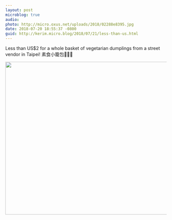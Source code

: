 ```yaml
---
layout: post
microblog: true
audio: 
photo: http://micro.oxus.net/uploads/2018/02288e8395.jpg
date: 2018-07-20 18:55:37 -0800
guid: http://kerim.micro.blog/2018/07/21/less-than-us.html
---
```

Less than US$2 for a whole basket of vegetarian dumplings from a street vendor in Taipei! 素食小籠包🥟😋😍

<img src="http://micro.oxus.net/uploads/2018/02288e8395.jpg" width="600" height="479" />
